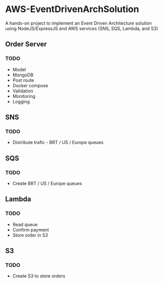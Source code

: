 # AWS-EventDrivenArchSolution

A hands-on project to implement an Event Driven Architecture solution using NodeJS/ExpressJS and AWS services (SNS, SQS, Lambda, and S3)

## Order Server

### TODO

- Model
- MongoDB
- Post route
- Docker compose
- Validation
- Monitoring
- Logging

## SNS

### TODO

- Distribute trafic - BRT / US / Europe queues

## SQS

### TODO

- Create BRT / US / Europe queues

## Lambda

### TODO

- Read queue
- Confirm payment
- Store order in S3

## S3

### TODO

- Create S3 to store orders